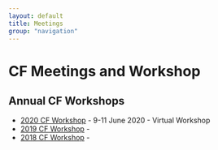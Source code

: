 ```yaml
---
layout: default
title: Meetings
group: "navigation"
---
```


# CF Meetings and Workshop

## Annual CF Workshops

* [2020 CF Workshop][2020] - 9-11 June 2020 - Virtual Workshop
* [2019 CF Workshop][2019] - 
* [2018 CF Workshop][2018] - 
 
[2020]: 2020-Workshop.html
[2019]: 2019-Workshop.html
[2018]: 2018-Workshop.html
